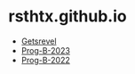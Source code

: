 # rsthtx.github.io

- [Getsrevel](https://getsrevel.github.io/)
- [Prog-B-2023](prog-b-2023/)
- [Prog-B-2022](prog-b-2022/)


<canvas id="qr"></canvas>

<script src="https://cdn.jsdelivr.net/npm/qrious@4.0.2/dist/qrious.min.js" integrity="sha256-25ncr0CpJhgbzkUiR3wu/Fkk9sSykRG2qX+upHfJUos=" crossorigin="anonymous"></script>
<script>
  (function() {
    let qr = new QRious({
      element: document.getElementById('qr'),
      size: 256,
      level: 'H',
      background: '#b5e853',
      value: window.location.href
    });
  })();
</script> 
